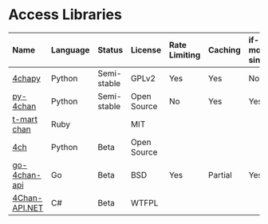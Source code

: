 Access Libraries
================

| **Name**                                      | **Language** | **Status**        | **License**   | **Rate Limiting** | **Caching** | **if-modified-since**  |
|:----------------------------------------------|:-------------|:------------------|:--------------|:------------------|:------------|:-----------------------|
| [4chapy](https://github.com/gpmidi/4chapy)    | Python       | Semi-stable       | GPLv2         | Yes               | Yes         | No                     |
| [py-4chan](https://github.com/e000/py-4chan)  | Python       | Semi-stable       | Open Source   | No                | Yes         | Yes                    |
| [t-mart chan](https://github.com/t-mart/chan) | Ruby         |                   | MIT           |                   |             |                        |  
| [4ch](https://github.com/plausibility/4ch)    | Python       | Beta              | Open Source   |                   |             |                        |
| [go-4chan-api](https://github.com/moshee/go-4chan-api) | Go  | Beta              | BSD           | Yes               | Partial     | Yes                    |
| [4Chan-API.NET](https://github.com/lioncash/4Chan-API.NET) | C# | Beta           | WTFPL         |                   |             |                        |
